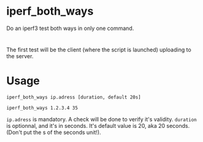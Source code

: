 # iperf_both_ways
Do an iperf3 test both ways in only one command.

# 

The first test will be the client (where the script is launched) uploading to the server.
# Usage

```shell
iperf_both_ways ip.adress [duration, default 20s]

iperf_both_ways 1.2.3.4 35
```

`ip.adress` is mandatory. A check will be done to verify it's validity.
`duration` is optionnal, and it's in seconds. It's default value is 20, aka 20 seconds. (Don't put the s of the seconds unit!).

